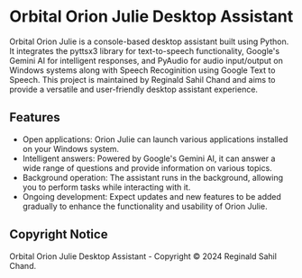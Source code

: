 # Orbital Orion Julie Desktop Assistant

Orbital Orion Julie is a console-based desktop assistant built using Python. It integrates the pyttsx3 library for text-to-speech functionality, Google's Gemini AI for intelligent responses, and PyAudio for audio input/output on Windows systems along with Speech Recoginition using Google Text to Speech. This project is maintained by Reginald Sahil Chand and aims to provide a versatile and user-friendly desktop assistant experience.

## Features

- Open applications: Orion Julie can launch various applications installed on your Windows system.
- Intelligent answers: Powered by Google's Gemini AI, it can answer a wide range of questions and provide information on various topics.
- Background operation: The assistant runs in the background, allowing you to perform tasks while interacting with it.
- Ongoing development: Expect updates and new features to be added gradually to enhance the functionality and usability of Orion Julie.

## Copyright Notice

Orbital Orion Julie Desktop Assistant - Copyright © 2024 Reginald Sahil Chand.
